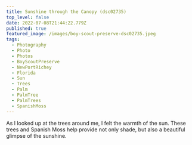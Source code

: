 ```yaml
---
title: Sunshine through the Canopy (dsc02735)
top_level: false
date: 2022-07-08T21:44:22.779Z
published: true
featured_image: /images/boy-scout-preserve-dsc02735.jpeg
tags:
  - Photography
  - Photo
  - Photos
  - BoyScoutPreserve
  - NewPortRichey
  - Florida
  - Sun
  - Trees
  - Palm
  - PalmTree
  - PalmTrees
  - SpanishMoss
---
```

As I looked up at the trees around me, I felt the warmth of the sun. These trees and Spanish Moss help provide not only shade, but also a beautiful glimpse of the sunshine.